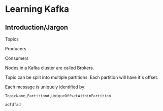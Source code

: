 
# Learning Kafka

## Introduction/Jargon

Topics

Producers

Consumers

Nodes in a Kafka cluster are called Brokers.

Topic can be split into multiple partitions. Each partition will have it's offset.

Each message is uniquely identified by:
```
TopicName,Partition#,UniqueOffsetWithinPartition
```



```
adfdfad
```
